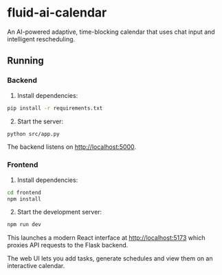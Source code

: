 # fluid-ai-calendar
An AI-powered adaptive, time-blocking calendar that uses chat input and intelligent rescheduling.

## Running

### Backend

1. Install dependencies:

```bash
pip install -r requirements.txt
```

2. Start the server:

```bash
python src/app.py
```

The backend listens on [http://localhost:5000](http://localhost:5000).

### Frontend

1. Install dependencies:

```bash
cd frontend
npm install
```

2. Start the development server:

```bash
npm run dev
```

This launches a modern React interface at [http://localhost:5173](http://localhost:5173) which proxies API requests to the Flask backend.

The web UI lets you add tasks, generate schedules and view them on an interactive calendar.

